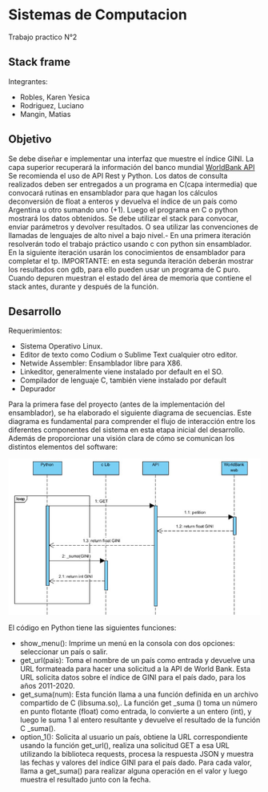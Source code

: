 # Sistemas de Computacion
Trabajo practico N°2
## Stack frame 
Integrantes:
- Robles, Karen Yesica
- Rodriguez, Luciano
- Mangin, Matias
## Objetivo
Se debe diseñar e implementar una interfaz que muestre el índice GINI. La capa superior recuperará la información del banco mundial [WorldBank API](https://api.worldbank.org/v2/en/country/all/indicator/SI.POV.GINI?format=json&date=2011:2020&per_page=32500&page=1&country=%22Argentina%22)
Se recomienda el uso de API Rest y Python. Los datos de consulta realizados deben ser entregados a un programa en C(capa intermedia) que convocará rutinas en ensamblador para que hagan los cálculos deconversión de float a enteros y devuelva el índice de un país como Argentina u otro
sumando uno (+1). Luego el programa en C o python mostrará los datos obtenidos.
Se debe utilizar el stack para convocar, enviar parámetros y devolver resultados. O sea utilizar las convenciones de llamadas de lenguajes de alto nivel a bajo nivel.-
En una primera iteración resolverán todo el trabajo práctico usando c con python sin ensamblador. En la siguiente iteración usarán los conocimientos de ensamblador para
completar el tp.
IMPORTANTE: en esta segunda iteración deberán mostrar los resultados con gdb, para ello pueden usar un programa de C puro. Cuando depuren muestran el estado
del área de memoria que contiene el stack antes, durante y después de la función.

## Desarrollo
 Requerimientos:
- Sistema Operativo Linux.
- Editor de texto como Codium o Sublime Text cualquier otro editor.
- Netwide Assembler: Ensamblador libre para X86.
- Linkeditor, generalmente viene instalado por default en el SO.
- Compilador de lenguaje C, también viene instalado por default
- Depurador


Para la primera fase del proyecto (antes de la implementación del ensamblador), se ha elaborado el siguiente diagrama de secuencias. 
Este diagrama es fundamental para comprender el flujo de interacción entre los diferentes componentes del sistema en esta etapa inicial 
del desarrollo. Además de proporcionar una visión clara de cómo se comunican los distintos elementos del software:


![Diagrama de Secuencia](img/diagram.jpg "Fig1.Diagrama de Secuencia")


El código en Python tiene las siguientes funciones:
 
* show_menu(): Imprime un menú en la consola con dos opciones: seleccionar un país o salir.
* get_url(pais): Toma el nombre de un país como entrada y devuelve una URL formateada para hacer una solicitud a la API de World Bank. Esta URL solicita datos sobre el índice de GINI para el país dado, para los años 2011-2020.
* get_suma(num): Esta función llama a una función definida en un archivo compartido de C (libsuma.so),. La función get _suma () toma un número en punto flotante (float) como entrada, lo convierte a un entero (int), y luego le suma 1 al entero resultante y devuelve el resultado de la función C _suma().
* option_1(): Solicita al usuario un país, obtiene la URL correspondiente usando la función get_url(), realiza una solicitud GET a esa URL utilizando la biblioteca requests, procesa la respuesta JSON y muestra las fechas y valores del índice GINI para el país dado. Para cada valor, llama a get_suma() para realizar alguna operación en el valor y luego muestra el resultado junto con la fecha.
